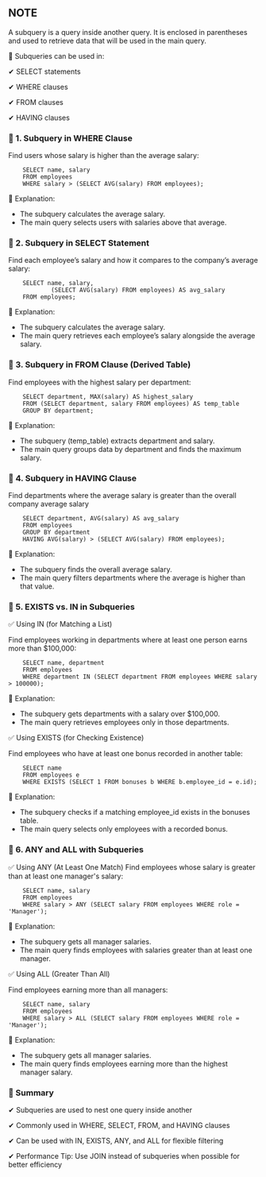 
## NOTE

A subquery is a query inside another query. It is enclosed in parentheses and used to retrieve data that will be used in the main query.

🔹 Subqueries can be used in:

✔ SELECT statements

✔ WHERE clauses

✔ FROM clauses

✔ HAVING clauses

### 📌 1. Subquery in WHERE Clause

Find users whose salary is higher than the average salary:

        SELECT name, salary 
        FROM employees 
        WHERE salary > (SELECT AVG(salary) FROM employees);

🔹 Explanation:

- The subquery calculates the average salary.
- The main query selects users with salaries above that average.
  
### 📌 2. Subquery in SELECT Statement

Find each employee’s salary and how it compares to the company’s average salary:

        SELECT name, salary, 
                (SELECT AVG(salary) FROM employees) AS avg_salary
        FROM employees;

🔹 Explanation:

- The subquery calculates the average salary.
- The main query retrieves each employee’s salary alongside the average salary.

### 📌 3. Subquery in FROM Clause (Derived Table)

Find employees with the highest salary per department:

        SELECT department, MAX(salary) AS highest_salary 
        FROM (SELECT department, salary FROM employees) AS temp_table
        GROUP BY department;

🔹 Explanation:

- The subquery (temp_table) extracts department and salary.
- The main query groups data by department and finds the maximum salary.

### 📌 4. Subquery in HAVING Clause

Find departments where the average salary is greater than the overall company average salary

        SELECT department, AVG(salary) AS avg_salary 
        FROM employees 
        GROUP BY department 
        HAVING AVG(salary) > (SELECT AVG(salary) FROM employees);



🔹 Explanation:

- The subquery finds the overall average salary.
- The main query filters departments where the average is higher than that value.

### 📌 5. EXISTS vs. IN in Subqueries

✅ Using IN (for Matching a List)

Find employees working in departments where at least one person earns more than $100,000:

        SELECT name, department 
        FROM employees 
        WHERE department IN (SELECT department FROM employees WHERE salary > 100000);

🔹 Explanation:

- The subquery gets departments with a salary over $100,000.
- The main query retrieves employees only in those departments.

✅ Using EXISTS (for Checking Existence)

Find employees who have at least one bonus recorded in another table:

        SELECT name 
        FROM employees e
        WHERE EXISTS (SELECT 1 FROM bonuses b WHERE b.employee_id = e.id);

🔹 Explanation:

- The subquery checks if a matching employee_id exists in the bonuses table.
- The main query selects only employees with a recorded bonus.

### 📌 6. ANY and ALL with Subqueries

✅ Using ANY (At Least One Match)
Find employees whose salary is greater than at least one manager's salary:

        SELECT name, salary 
        FROM employees 
        WHERE salary > ANY (SELECT salary FROM employees WHERE role = 'Manager');

🔹 Explanation:

- The subquery gets all manager salaries.
- The main query finds employees with salaries greater than at least one manager.

✅ Using ALL (Greater Than All)

Find employees earning more than all managers:

        SELECT name, salary 
        FROM employees 
        WHERE salary > ALL (SELECT salary FROM employees WHERE role = 'Manager');

🔹 Explanation:

- The subquery gets all manager salaries.
- The main query finds employees earning more than the highest manager salary.


### 🚀 Summary

✔ Subqueries are used to nest one query inside another

✔ Commonly used in WHERE, SELECT, FROM, and HAVING clauses

✔ Can be used with IN, EXISTS, ANY, and ALL for flexible filtering

✔ Performance Tip: Use JOIN instead of subqueries when possible for better efficiency

